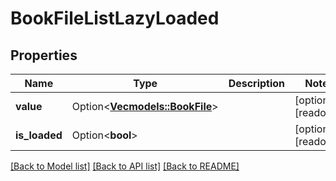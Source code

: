 # BookFileListLazyLoaded

## Properties

Name | Type | Description | Notes
------------ | ------------- | ------------- | -------------
**value** | Option<[**Vec<models::BookFile>**](BookFile.md)> |  | [optional][readonly]
**is_loaded** | Option<**bool**> |  | [optional][readonly]

[[Back to Model list]](../README.md#documentation-for-models) [[Back to API list]](../README.md#documentation-for-api-endpoints) [[Back to README]](../README.md)


